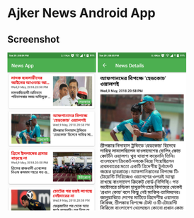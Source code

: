 # Ajker News Android App
## Screenshot
<img src="https://github.com/samadtalukder/Ajker-News/blob/master/app/src/main/res/drawable/blognewsapp_home.png" width="200"/>
<img src="https://github.com/samadtalukder/Ajker-News/blob/master/app/src/main/res/drawable/blognewsapp_details.png" width="200"/>
